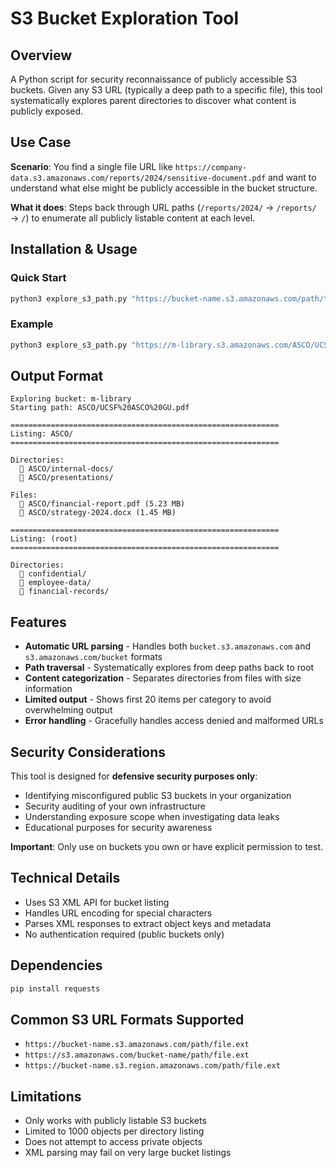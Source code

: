 # S3 Bucket Exploration Tool

## Overview
A Python script for security reconnaissance of publicly accessible S3 buckets. Given any S3 URL (typically a deep path to a specific file), this tool systematically explores parent directories to discover what content is publicly exposed.

## Use Case
**Scenario**: You find a single file URL like `https://company-data.s3.amazonaws.com/reports/2024/sensitive-document.pdf` and want to understand what else might be publicly accessible in the bucket structure.

**What it does**: Steps back through URL paths (`/reports/2024/` → `/reports/` → `/`) to enumerate all publicly listable content at each level.

## Installation & Usage

### Quick Start
```bash
python3 explore_s3_path.py "https://bucket-name.s3.amazonaws.com/path/to/file.ext"
```

### Example
```bash
python3 explore_s3_path.py "https://m-library.s3.amazonaws.com/ASCO/UCSF%20ASCO%20GU.pdf"
```

## Output Format
```
Exploring bucket: m-library
Starting path: ASCO/UCSF%20ASCO%20GU.pdf

============================================================
Listing: ASCO/
============================================================

Directories:
  📁 ASCO/internal-docs/
  📁 ASCO/presentations/

Files:
  📄 ASCO/financial-report.pdf (5.23 MB)
  📄 ASCO/strategy-2024.docx (1.45 MB)

============================================================
Listing: (root)
============================================================

Directories:
  📁 confidential/
  📁 employee-data/
  📁 financial-records/
```

## Features
- **Automatic URL parsing** - Handles both `bucket.s3.amazonaws.com` and `s3.amazonaws.com/bucket` formats
- **Path traversal** - Systematically explores from deep paths back to root
- **Content categorization** - Separates directories from files with size information
- **Limited output** - Shows first 20 items per category to avoid overwhelming output
- **Error handling** - Gracefully handles access denied and malformed URLs

## Security Considerations
This tool is designed for **defensive security purposes only**:
- Identifying misconfigured public S3 buckets in your organization
- Security auditing of your own infrastructure
- Understanding exposure scope when investigating data leaks
- Educational purposes for security awareness

**Important**: Only use on buckets you own or have explicit permission to test.

## Technical Details
- Uses S3 XML API for bucket listing
- Handles URL encoding for special characters
- Parses XML responses to extract object keys and metadata
- No authentication required (public buckets only)

## Dependencies
```bash
pip install requests
```

## Common S3 URL Formats Supported
- `https://bucket-name.s3.amazonaws.com/path/file.ext`
- `https://s3.amazonaws.com/bucket-name/path/file.ext`
- `https://bucket-name.s3.region.amazonaws.com/path/file.ext`

## Limitations
- Only works with publicly listable S3 buckets
- Limited to 1000 objects per directory listing
- Does not attempt to access private objects
- XML parsing may fail on very large bucket listings